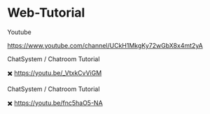 # Web-Tutorial


Youtube 

https://www.youtube.com/channel/UCkH1MkgKy72wGbX8x4mt2yA

ChatSystem / Chatroom Tutorial

✖️ https://youtu.be/_VtxkCvViGM


ChatSystem / Chatroom Tutorial

✖️ https://youtu.be/fnc5haO5-NA


